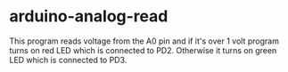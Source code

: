# arduino-analog-read

This program reads voltage from the A0 pin and if it's over 1 volt program turns
on red LED which is connected to PD2. Otherwise it turns on green LED which is
connected to PD3.
